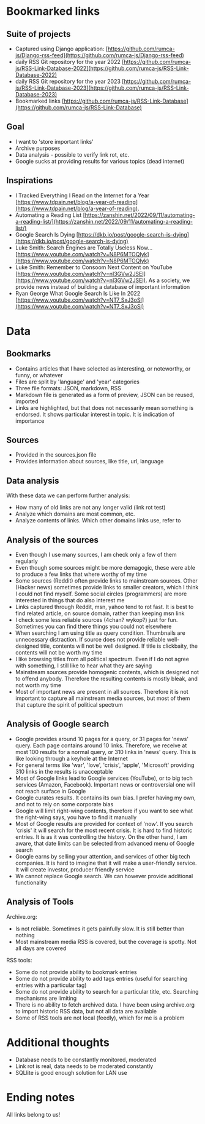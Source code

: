 # Bookmarked links

## Suite of projects

 - Captured using Django application: [https://github.com/rumca-js/Django-rss-feed](https://github.com/rumca-js/Django-rss-feed)
 - daily RSS Git repository for the year 2022 [https://github.com/rumca-js/RSS-Link-Database-2022](https://github.com/rumca-js/RSS-Link-Database-2022)
 - daily RSS Git repository for the year 2023 [https://github.com/rumca-js/RSS-Link-Database-2023](https://github.com/rumca-js/RSS-Link-Database-2023)
 - Bookmarked links [https://github.com/rumca-js/RSS-Link-Database](https://github.com/rumca-js/RSS-Link-Database)

## Goal

 - I want to 'store important links'
 - Archive purposes
 - Data analysis - possible to verify link rot, etc.
 - Google sucks at providing results for various topics (dead internet)

## Inspirations

 - I Tracked Everything I Read on the Internet for a Year [https://www.tdpain.net/blog/a-year-of-reading](https://www.tdpain.net/blog/a-year-of-reading).
 - Automating a Reading List [https://zanshin.net/2022/09/11/automating-a-reading-list/](https://zanshin.net/2022/09/11/automating-a-reading-list/)
 - Google Search Is Dying [https://dkb.io/post/google-search-is-dying](https://dkb.io/post/google-search-is-dying)
 - Luke Smith: Search Engines are Totally Useless Now... [https://www.youtube.com/watch?v=N8P6MTOQlyk](https://www.youtube.com/watch?v=N8P6MTOQlyk)
 - Luke Smith: Remember to Consoom Next Content on YouTube [https://www.youtube.com/watch?v=nI3GVw2JSEI](https://www.youtube.com/watch?v=nI3GVw2JSEI). As a society, we provide news instead of building a database of important information
 - Ryan George What Google Search Is Like In 2022 [https://www.youtube.com/watch?v=NT7_SxJ3oSI](https://www.youtube.com/watch?v=NT7_SxJ3oSI)

# Data

## Bookmarks

 - Contains articles that I have selected as interesting, or noteworthy, or funny, or whatever
 - Files are split by 'language' and 'year' categories
 - Three file formats: JSON, markdown, RSS
 - Markdown file is generated as a form of preview, JSON can be reused, imported
 - Links are highlighted, but that does not necessarily mean something is endorsed. It shows particular interest in topic. It is indication of importance

## Sources

 - Provided in the sources.json file
 - Provides information about sources, like title, url, language

## Data analysis

With these data we can perform further analysis:

 - How many of old links are not any longer valid (link rot test)
 - Analyze which domains are most common, etc.
 - Analyze contents of links. Which other domains links use, refer to

## Analysis of the sources

 - Even though I use many sources, I am check only a few of them regularly
 - Even though some sources might be more demagogic, these were able to produce a few links that where worthy of my time
 - Some sources (Reddit) often provide links to mainstream sources. Other (Hacker news) sometimes provide links to smaller creators, which I think I could not find myself. Some social circles (programmers) are more interested in things that do also interest me
 - Links captured through Reddit, msn, yahoo tend to rot fast. It is best to find related article, on source domain, rather than keeping msn link
 - I check some less reliable sources (4chan? wykop?) just for fun. Sometimes you can find there things you could not elsewhere
 - When searching I am using title as query condition. Thumbnails are unnecessary distraction. If source does not provide reliable well-designed title, contents will not be well designed. If title is clickbaity, the contents will not be worth my time
 - I like browsing titles from all political spectrum. Even if I do not agree with something, I still like to hear what they are saying
 - Mainstream sources provide homogenic contents, which is designed not to offend anybody. Therefore the resulting contents is mostly bleak, and not worth my time
 - Most of important news are present in all sources. Therefore it is not important to capture all mainstream media sources, but most of them that capture the spirit of political spectrum

## Analysis of Google search

 - Google provides around 10 pages for a query, or 31 pages for 'news' query. Each page contains around 10 links. Therefore, we receive at most 100 results for a normal query, or 310 links in 'news' query. This is like looking through a keyhole at the Internet
 - For general terms like 'war', 'love', 'crisis', 'apple', 'Microsoft' providing 310 links in the results is unacceptable
 - Most of Google links lead to Google services (YouTube), or to big tech services (Amazon, Facebook). Important news or controversial one will not reach surface in Google
 - Google curates results. It contains its own bias. I prefer having my own, and not to rely on some corporate bias
 - Google will limit right-wing contents, therefore if you want to see what the right-wing says, you have to find it manually
 - Most of Google results are provided for context of 'now'. If you search 'crisis' it will search for the most recent crisis. It is hard to find historic entries. It is as it was controlling the history. On the other hand, I am aware, that date limits can be selected from advanced menu of Google search
 - Google earns by selling your attention, and services of other big tech companies. It is hard to imagine that it will make a user-friendly service. It will create investor, producer friendly service
 - We cannot replace Google search. We can however provide additional functionality

## Analysis of Tools

Archive.org:
 - Is not reliable. Sometimes it gets painfully slow. It is still better than nothing
 - Most mainstream media RSS is covered, but the coverage is spotty. Not all days are covered

RSS tools:
 - Some do not provide ability to bookmark entries
 - Some do not provide ability to add tags entries (useful for searching entries with a particular tag)
 - Some do not provide ability to search for a particular title, etc. Searching mechanisms are limiting
 - There is no ability to fetch archived data. I have been using archive.org to import historic RSS data, but not all data are available
 - Some of RSS tools are not local (feedly), which for me is a problem

# Additional thoughts

 - Database needs to be constantly monitored, moderated
 - Link rot is real, data needs to be moderated constantly
 - SQLlite is good enough solution for LAN use

# Ending notes

All links belong to us!
